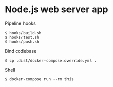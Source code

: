 # Node.js web server app

Pipeline hooks

```
$ hooks/build.sh
$ hooks/test.sh
$ hooks/push.sh
```

Bind codebase

```
$ cp .dist/docker-compose.override.yml .
```

Shell

```
$ docker-compose run --rm this
```
